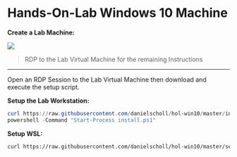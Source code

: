 # Hands-On-Lab Windows 10 Machine


__Create a Lab Machine:__

<a href="https://portal.azure.com/#create/Microsoft.Template/uri/https%3A%2F%2Fraw.githubusercontent.com%2Fdanielscholl%2Fhol-win10%2Fmaster%2Fazuredeploy.json" target="_blank">
    <img src="http://azuredeploy.net/deploybutton.png"/>
</a>

> RDP to the Lab Virtual Machine for the remaining Instructions

---------------------------------------------------------------

Open an RDP Session to the Lab Virtual Machine then download and execute the setup script.

__Setup the Lab Workstation:__

```powershell
curl https://raw.githubusercontent.com/danielscholl/hol-win10/master/install.ps1 -o install.ps1
powershell -Command "Start-Process install.ps1"
```

__Setup WSL:__

```bash
curl https://raw.githubusercontent.com/danielscholl/hol-win10/master/setup.sh | bash
```